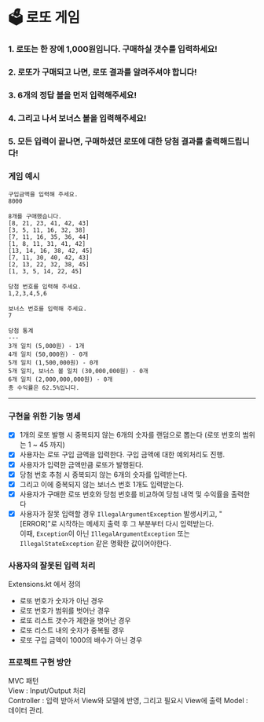# 🗳 로또 게임

### 1. 로또는 한 장에 1,000원입니다. 구매하실 갯수를 입력하세요!

### 2. 로또가 구매되고 나면, 로또 결과를 알려주셔야 합니다!

### 3. 6개의 정답 볼을 먼저 입력해주세요!

### 4. 그리고 나서 보너스 볼을 입력해주세요!

### 5. 모든 입력이 끝나면, 구매하셨던 로또에 대한 당첨 결과를 출력해드립니다!

### 게임 예시

```
구입금액을 입력해 주세요.
8000

8개를 구매했습니다.
[8, 21, 23, 41, 42, 43] 
[3, 5, 11, 16, 32, 38] 
[7, 11, 16, 35, 36, 44] 
[1, 8, 11, 31, 41, 42] 
[13, 14, 16, 38, 42, 45] 
[7, 11, 30, 40, 42, 43] 
[2, 13, 22, 32, 38, 45] 
[1, 3, 5, 14, 22, 45]

당첨 번호를 입력해 주세요.
1,2,3,4,5,6

보너스 번호를 입력해 주세요.
7

당첨 통계
---
3개 일치 (5,000원) - 1개
4개 일치 (50,000원) - 0개
5개 일치 (1,500,000원) - 0개
5개 일치, 보너스 볼 일치 (30,000,000원) - 0개
6개 일치 (2,000,000,000원) - 0개
총 수익률은 62.5%입니다.
```

---

### 구현을 위한 기능 명세

- [x] 1개의 로또 발행 시 중복되지 않는 6개의 숫자를 랜덤으로 뽑는다 (로또 번호의 범위는 1 ~ 45 까지)
- [x] 사용자는 로또 구입 금액을 입력한다. 구입 금액에 대한 예외처리도 진행.
- [x] 사용자가 입력한 금액만큼 로또가 발행된다.
- [x] 당첨 번호 추첨 시 중복되지 않는 6개의 숫자를 입력받는다.
- [x] 그리고 이에 중복되지 않는 보너스 번호 1개도 입력받는다.
- [x] 사용자가 구매한 로또 번호와 당첨 번호를 비교하여 당첨 내역 및 수익률을 출력한다
- [x] 사용자가 잘못 입력할 경우 `IllegalArgumentException` 발생시키고, "[ERROR]"로 시작하는 메세지 출력 후 그 부분부터 다시 입력받는다.  
  이때, `Exception`이 아닌 `IllegalArgumentException` 또는 `IllegalStateException` 같은 명확한 값이어야한다.

### 사용자의 잘못된 입력 처리

Extensions.kt 에서 정의

- 로또 번호가 숫자가 아닌 경우
- 로또 번호가 범위를 벗어난 경우
- 로또 리스트 갯수가 제한을 벗어난 경우
- 로또 리스트 내의 숫자가 중복될 경우
- 로또 구입 금액이 1000의 배수가 아닌 경우

### 프로젝트 구현 방안

MVC 패턴  
View : Input/Output 처리  
Controller : 입력 받아서 View와 모델에 반영, 그리고 필요시 View에 출력
Model : 데이터 관리.